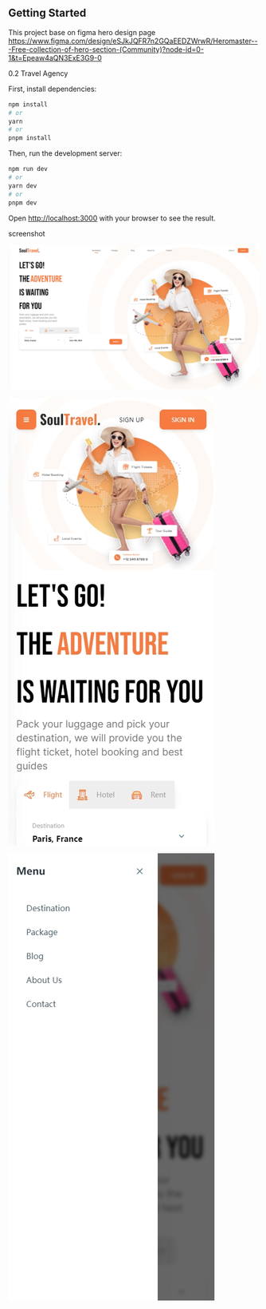 ## Getting Started

This project base on figma hero design page 
https://www.figma.com/design/eSJkJQFR7n2GQaEEDZWrwR/Heromaster---Free-collection-of-hero-section-(Community)?node-id=0-1&t=Epeaw4aQN3ExE3G9-0

0.2 Travel Agency

First, install dependencies:
```bash
npm install
# or 
yarn
# or
pnpm install
```
Then, run the development server:

```bash
npm run dev
# or
yarn dev
# or
pnpm dev
```

Open [http://localhost:3000](http://localhost:3000) with your browser to see the result.


screenshot

![pc page](/public/demo/20240614035408.png)

![mobile](/public/demo/20240614040221.png)

![mobile menu](/public/demo/20240614040255.png)

